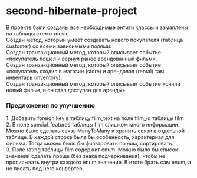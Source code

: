 # second-hibernate-project
В проекте были созданы все необходимые энтити классы и замаплены на таблицы схемы movie.<br>
Создан метод, который умеет создавать нового покупателя (таблица customer) со всеми зависимыми полями. <br>
Создан транзакционный метод, который описывает событие «покупатель пошел и вернул ранее арендованный фильм». <br>
Создан транзакционный метод, который описывает событие «покупатель сходил в магазин (store) и арендовал (rental) там инвентарь (inventory). <br>
Создан транзакционный метод, который описывает событие «сняли новый фильм, и он стал доступен для аренды». 

<h3>Предложения по улучшению</h3>
1. Добавить foreign key в таблицу film_text на поле film_id таблицы film <br>
2. В поле special_features таблицы film слишком много информации. Можно было сделать связь ManyToMany и хранить связи в отдельной таблице. В каждой строке была бы особенность, характерная для фильма. Тогда можно было бы фильтровать по ним, сортировать.<br>
3. Поле rating таблицы film содержит enum. Можно было бы список значений сделать проще (без знака подчеркивания), чтобы не прописывать внутри каждого enum значение. В итоге брать сам enum, а не писать под него конвертер. 
